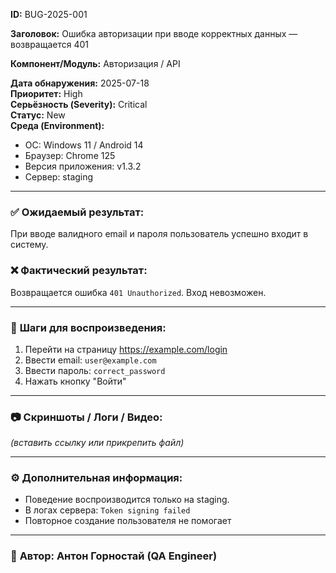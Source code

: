 **ID:** BUG-2025-001

**Заголовок:** Ошибка авторизации при вводе корректных данных — возвращается 401

**Компонент/Модуль:** Авторизация / API

**Дата обнаружения:** 2025-07-18  
**Приоритет:** High  
**Серьёзность (Severity):** Critical  
**Статус:** New  
**Среда (Environment):**
- ОС: Windows 11 / Android 14
- Браузер: Chrome 125
- Версия приложения: v1.3.2
- Сервер: staging

---

### ✅ **Ожидаемый результат:**
При вводе валидного email и пароля пользователь успешно входит в систему.

### ❌ **Фактический результат:**
Возвращается ошибка `401 Unauthorized`. Вход невозможен.

---

### 🔁 **Шаги для воспроизведения:**
1. Перейти на страницу https://example.com/login  
2. Ввести email: `user@example.com`  
3. Ввести пароль: `correct_password`  
4. Нажать кнопку "Войти"

---

### 📷 **Скриншоты / Логи / Видео:**
_(вставить ссылку или прикрепить файл)_

---

### ⚙️ **Дополнительная информация:**
- Поведение воспроизводится только на staging.
- В логах сервера: `Token signing failed`
- Повторное создание пользователя не помогает

---

### 👤 **Автор:** Антон Горностай (QA Engineer)
